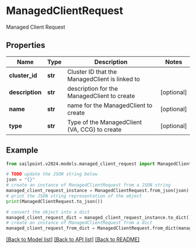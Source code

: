 # ManagedClientRequest

Managed Client Request

## Properties

Name | Type | Description | Notes
------------ | ------------- | ------------- | -------------
**cluster_id** | **str** | Cluster ID that the ManagedClient is linked to | 
**description** | **str** | description for the ManagedClient to create | [optional] 
**name** | **str** | name for the ManagedClient to create | [optional] 
**type** | **str** | Type of the ManagedClient (VA, CCG) to create | [optional] 

## Example

```python
from sailpoint.v2024.models.managed_client_request import ManagedClientRequest

# TODO update the JSON string below
json = "{}"
# create an instance of ManagedClientRequest from a JSON string
managed_client_request_instance = ManagedClientRequest.from_json(json)
# print the JSON string representation of the object
print(ManagedClientRequest.to_json())

# convert the object into a dict
managed_client_request_dict = managed_client_request_instance.to_dict()
# create an instance of ManagedClientRequest from a dict
managed_client_request_from_dict = ManagedClientRequest.from_dict(managed_client_request_dict)
```
[[Back to Model list]](../README.md#documentation-for-models) [[Back to API list]](../README.md#documentation-for-api-endpoints) [[Back to README]](../README.md)


